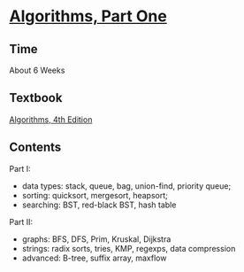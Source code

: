 # [Algorithms, Part One](https://www.coursera.org/learn/algorithms-part1/home/welcome)

## Time

About 6 Weeks

## Textbook

[Algorithms, 4th Edition](https://algs4.cs.princeton.edu/home/)

## Contents

Part I:
- data types: stack, queue, bag, union-find, priority queue;
- sorting: quicksort, mergesort, heapsort;
- searching: BST, red-black BST, hash table

Part II:
- graphs: BFS, DFS, Prim, Kruskal, Dijkstra
- strings: radix sorts, tries, KMP, regexps, data compression
- advanced: B-tree, suffix array, maxflow